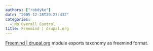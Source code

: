 ```yaml
---
authors: ["robdyke"]
date: "2005-12-28T20:27:43Z"
categories:
  - No Overall Control
title: Freemind | drupal.org
---
```

[Freemind | drupal.org](http://drupal.org/node/40920) module exports taxonomy as freemind format.
